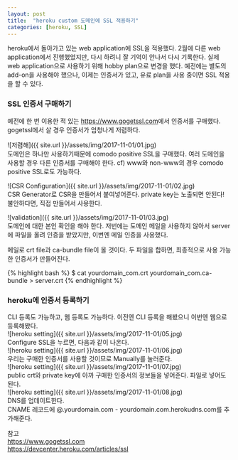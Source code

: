 ```yaml
---
layout: post
title:  "heroku custom 도메인에 SSL 적용하기"
categories: [heroku, SSL]
---
```

heroku에서 돌아가고 있는 web application에 SSL을 적용했다.
2월에 다른 web application에서 진행했었지만, 다시 하려니 잘 기억이 안나서 다시 기록한다.
실제 web application으로 사용하기 위해 hobby plan으로 변경을 했다.
예전에는 별도의 add-on을 사용해야 했으나, 이제는 인증서가 있고, 유료 plan을 사용 중이면 SSL 적용을 할 수 있다.

### SSL 인증서 구매하기
예전에 한 번 이용한 적 있는 <https://www.gogetssl.com>에서 인증서를 구매했다.
gogetssl에서 살 경우 인증서가 엄청나게 저렴하다.<br>

![저렴해]({{ site.url }}/assets/img/2017-11-01/01.jpg)<br>
도메인은 하나만 사용하기때문에 comodo positive SSL을 구매했다.
여러 도메인을 사용할 경우 다른 인증서를 구매해야 한다.
cf) www와 non-www의 경우 comodo positive SSL로도 가능하다.<br>

![CSR Configuration]({{ site.url }}/assets/img/2017-11-01/02.jpg)<br>
CSR Generator로 CSR을 만들어서 붙여넣어준다.
private key는 노출되면 안된다! 불안하다면, 직접 만들어서 사용한다.

![validation]({{ site.url }}/assets/img/2017-11-01/03.jpg)<br>
도메인에 대한 본인 확인을 해야 한다.
저번에는 도메인 메일을 사용하지 않아서 server에 파일을 올려 인증을 받았지만, 이번엔 메일 인증을 사용했다.<br>

메일로 crt file과 ca-bundle file이 올 것이다.
두 파일을 합하면, 최종적으로 사용 가능한 인증서가 만들어진다.<br>

{% highlight bash %}
$ cat yourdomain_com.crt yourdomain_com.ca-bundle > server.crt
{% endhighlight %}

### heroku에 인증서 등록하기
CLI 등록도 가능하고, 웹 등록도 가능하다.
이전엔 CLI 등록을 해봤으니 이번엔 웹으로 등록해봤다.<br>
![heroku setting]({{ site.url }}/assets/img/2017-11-01/05.jpg)<br>
Configure SSL을 누르면, 다음과 같이 나온다.<br>
![heroku setting]({{ site.url }}/assets/img/2017-11-01/06.jpg)<br>
우리는 구매한 인증서를 사용할 것이므로 Manually를 눌러준다.<br>
![heroku setting]({{ site.url }}/assets/img/2017-11-01/07.jpg)<br>
public crt와 private key에 아까 구매한 인증서의 정보들을 넣어준다. 파일로 넣어도 된다.<br>
![heroku setting]({{ site.url }}/assets/img/2017-11-01/08.jpg)<br>
DNS를 업데이트한다.<br>
CNAME 레코드에 @.yourdomain.com - yourdomain.com.herokudns.com를 추가해준다.

참고<br>
<https://www.gogetssl.com><br>
<https://devcenter.heroku.com/articles/ssl>
